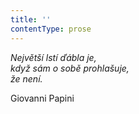 ```yaml
---
title: ''
contentType: prose
---
```


_Největší lstí ďábla je,  
když sám o sobě prohlašuje,  
že není._

Giovanni Papini
